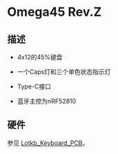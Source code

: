 # Omega45 Rev.Z


## 描述

- 4x12的45%键盘
- 一个Caps灯和三个单色状态指示灯

- Type-C接口
- 蓝牙主控为nRF52810

## 硬件

参见 [Lotkb_Keyboard_PCB](https://github.com/genokolar/Lotkb_Keyboard_PCB)。

